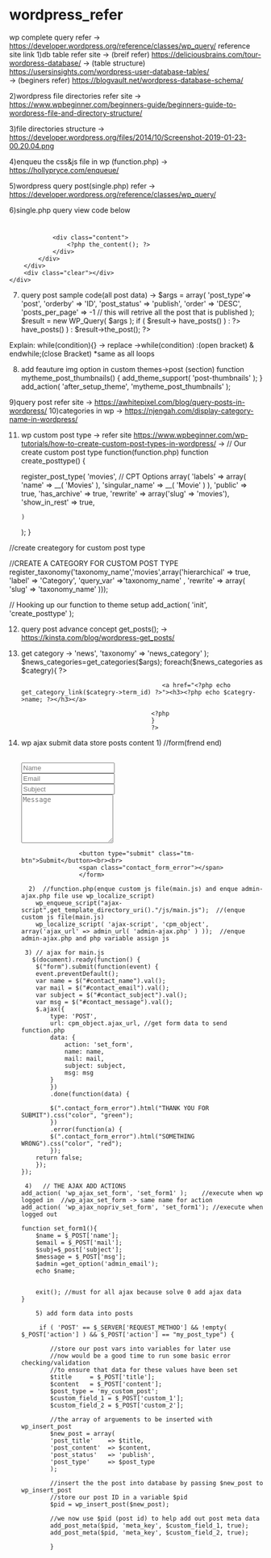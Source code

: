 # wordpress_refer
wp complete query refer   ->   https://developer.wordpress.org/reference/classes/wp_query/
reference site link
1)db table refer site
   ->  (breif refer)   https://deliciousbrains.com/tour-wordpress-database/ 
   ->  (table structure)  https://usersinsights.com/wordpress-user-database-tables/  
   ->  (beginers refer)  https://blogvault.net/wordpress-database-schema/   
   
2)wordpress file directories refer site
   ->  https://www.wpbeginner.com/beginners-guide/beginners-guide-to-wordpress-file-and-directory-structure/ 
   
3)file directories structure
   ->    https://developer.wordpress.org/files/2014/10/Screenshot-2019-01-23-00.20.04.png
   
4)enqueu the css&js file in wp (function.php)
   -> https://hollypryce.com/enqueue/
   
5)wordpress query post(single.php) refer
   -> https://developer.wordpress.org/reference/classes/wp_query/
   
6)single.php query view code below
   <?php get_header();?>
<?php while ( have_posts() ) : the_post(); ?>
<div class="body">
	<div class="container">
		<div class="clear"></div>
		<div class="main">
			<div class="post content">
				<h1 class="page-title"><a href="<?php the_permalink(); ?>"><?php the_title();?></a></h1>

				<div class="content">
					<?php the_content(); ?>
				</div>
			</div>
		</div>
		<div class="clear"></div>
	</div>
</div>
<?php endwhile; ?>
<?php get_footer();?>


7)    query post sample code(all post data)
      -> $args = array(
      'post_type'=> 'post',
      'orderby'    => 'ID',
      'post_status' => 'publish',
      'order'    => 'DESC',
      'posts_per_page' => -1 // this will retrive all the post that is published 
      );
      $result = new WP_Query( $args );
      if ( $result-> have_posts() ) : ?>
      <?php while ( $result->have_posts() ) : $result->the_post(); ?>
      <?php the_title(); ?>   
      <?php endwhile; ?>
      <?php endif; wp_reset_postdata(); ?>
   
   Explain: while(condition){} ->  replace   ->while(condition) :(open bracket) &  endwhile;(close Bracket)    *same as all loops
   
   
   8)   add feauture img option in custom themes->post (section)
     function mytheme_post_thumbnails() {
    add_theme_support( 'post-thumbnails' );
}
add_action( 'after_setup_theme', 'mytheme_post_thumbnails' );

9)query post refer site
	->  https://awhitepixel.com/blog/query-posts-in-wordpress/
10)categories in wp
->  https://njengah.com/display-category-name-in-wordpress/

11) wp custom post type
 -> refer site https://www.wpbeginner.com/wp-tutorials/how-to-create-custom-post-types-in-wordpress/
 ->   // Our create custom post type function(function.php)
function create_posttype() {
 
    register_post_type( 'movies',
    // CPT Options
        array(
            'labels' => array(
                'name' => __( 'Movies' ),
                'singular_name' => __( 'Movie' )
            ),
            'public' => true,
            'has_archive' => true,
            'rewrite' => array('slug' => 'movies'),
            'show_in_rest' => true,
 
        )
    );
}

//create creategory for custom post type

//CREATE A CATEGORY FOR CUSTOM POST TYPE 
register_taxonomy('taxonomy_name','movies',array('hierarchical' => true, 'label' => 'Category', 'query_var' =>'taxonomy_name' , 'rewrite' => array( 'slug' => 'taxonomy_name' )));



// Hooking up our function to theme setup
add_action( 'init', 'create_posttype' );

12) query post advance concept   get_posts();
	->	https://kinsta.com/blog/wordpress-get_posts/
13) get category
	->   <?php 
                                            $args=array(
                                                'post_type'=>'news',
                                                'taxonomy' => 'news_category'
                                            ); 
                                            $news_categories=get_categories($args);
                                            foreach($news_categories as $categry){
                                            ?>
                                            
                                               <a href="<?php echo get_category_link($categry->term_id) ?>"><h3><?php echo $categry->name; ?></h3></a>

                                            <?php
                                            }
                                            ?>
					    
					    
14) wp ajax submit data store posts content
		  1)	//form(frend end)
		   <form action="" method="post" class="tm-contact-form">                                
						<div class="form-group">
						    <input type="text" id="contact_name" name="contact_name" class="form-control" placeholder="Name"  required/>
						</div>
						<div class="form-group">
						    <input type="email" id="contact_email" name="contact_email" class="form-control" placeholder="Email"  required/>
						</div>
						<div class="form-group">
						    <input type="text" id="contact_subject" name="contact_subject" class="form-control" placeholder="Subject"  required/>
						</div>
						<div class="form-group">
						    <textarea id="contact_message" name="contact_message" class="form-control" rows="6" placeholder="Message" required></textarea>
						</div>

						<button type="submit" class="tm-btn">Submit</button><br><br>  
						<span class="contact_form_error"></span>                        
					    </form> 

		  2)  //function.php(enque custom js file(main.js) and enque admin-ajax.php file use wp_localize_script)
			wp_enqueue_script("ajax-script",get_template_directory_uri()."/js/main.js");  //(enque custom js file(main.js)
			wp_localize_script( 'ajax-script', 'cpm_object', array('ajax_url' => admin_url( 'admin-ajax.php' ) ));  //enque admin-ajax.php and php variable assign js 

		 3) // ajax for main.js 
		   $(document).ready(function() {
		    $("form").submit(function(event) {
			event.preventDefault();
			var name = $("#contact_name").val();
			var mail = $("#contact_email").val();
			var subject = $("#contact_subject").val();
			var msg = $("#contact_message").val();
			$.ajax({
				type: 'POST',
				url: cpm_object.ajax_url, //get form data to send function.php 
				data: {
				    action: 'set_form',
				    name: name,
				    mail: mail,
				    subject: subject,
				    msg: msg
				}
			    })
			    .done(function(data) {

				$(".contact_form_error").html("THANK YOU FOR SUBMIT").css("color", "green");
			    })
			    .error(function(a) {
				$(".contact_form_error").html("SOMETHING WRONG").css("color", "red");
			    });
			return false;
		    });
		});

		 4)   // THE AJAX ADD ACTIONS
		add_action( 'wp_ajax_set_form', 'set_form1' );    //execute when wp logged in  //wp_ajax_set_form -> same name for action
		add_action( 'wp_ajax_nopriv_set_form', 'set_form1'); //execute when logged out

		function set_form1(){
			$name = $_POST['name'];
			$email = $_POST['mail'];
		    $subj=$_post['subject'];
			$message = $_POST['msg'];
			$admin =get_option('admin_email');
			echo $name;


			exit(); //must for all ajax because solve 0 add ajax data
		}  

			5) add form data into posts
			 
			 if ( 'POST' == $_SERVER['REQUEST_METHOD'] && !empty( $_POST['action'] ) && $_POST['action'] == "my_post_type") {

				//store our post vars into variables for later use
				//now would be a good time to run some basic error checking/validation
				//to ensure that data for these values have been set
				$title     = $_POST['title'];
				$content   = $_POST['content'];
				$post_type = 'my_custom_post';
				$custom_field_1 = $_POST['custom_1'];
				$custom_field_2 = $_POST['custom_2'];    

				//the array of arguements to be inserted with wp_insert_post
				$new_post = array(
				'post_title'    => $title,
				'post_content'  => $content,
				'post_status'   => 'publish',          
				'post_type'     => $post_type 
				);

				//insert the the post into database by passing $new_post to wp_insert_post
				//store our post ID in a variable $pid
				$pid = wp_insert_post($new_post);

				//we now use $pid (post id) to help add out post meta data
				add_post_meta($pid, 'meta_key', $custom_field_1, true);
				add_post_meta($pid, 'meta_key', $custom_field_2, true);

				}
